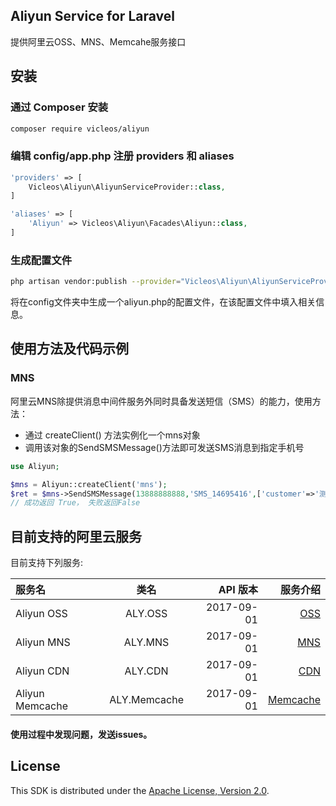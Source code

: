 ## Aliyun Service for Laravel

提供阿里云OSS、MNS、Memcahe服务接口

## 安装

### 通过 Composer 安装

```sh
composer require vicleos/aliyun
```

### 编辑 config/app.php 注册 providers 和 aliases

```php
'providers' => [
    Vicleos\Aliyun\AliyunServiceProvider::class,
]
```

```php
'aliases' => [
    'Aliyun' => Vicleos\Aliyun\Facades\Aliyun::class,
]
```

### 生成配置文件

```sh
php artisan vendor:publish --provider="Vicleos\Aliyun\AliyunServiceProvider"
```
将在config文件夹中生成一个aliyun.php的配置文件，在该配置文件中填入相关信息。

## 使用方法及代码示例

### MNS
阿里云MNS除提供消息中间件服务外同时具备发送短信（SMS）的能力，使用方法：
 - 通过 createClient() 方法实例化一个mns对象
 - 调用该对象的SendSMSMessage()方法即可发送SMS消息到指定手机号

 ```php
 use Aliyun;

 $mns = Aliyun::createClient('mns');    
 $ret = $mns->SendSMSMessage(13888888888,'SMS_14695416',['customer'=>'测试']);   
 // 成功返回 True， 失败返回False
 ```


## 目前支持的阿里云服务

目前支持下列服务:

| 服务名  | 类名  | API 版本 | 服务介绍
| :------------ |:---------------:| -----:| -----:|
| Aliyun OSS    | ALY.OSS | 2017-09-01 | [OSS](https://www.aliyun.com/product/oss) |
| Aliyun MNS    | ALY.MNS | 2017-09-01 | [MNS](https://www.aliyun.com/product/mns) |
| Aliyun CDN    | ALY.CDN | 2017-09-01 | [CDN](https://www.aliyun.com/product/cdn) |
| Aliyun Memcache | ALY.Memcache | 2017-09-01 | [Memcache](https://www.aliyun.com/product/ocs) |


#### 使用过程中发现问题，发送issues。

## License

This SDK is distributed under the
[Apache License, Version 2.0](http://www.apache.org/licenses/LICENSE-2.0).
